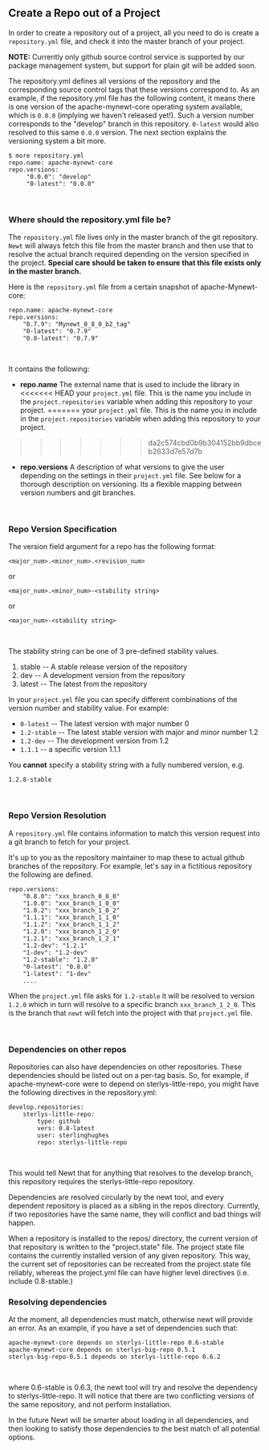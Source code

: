 ## Create a Repo out of a Project

In order to create a repository out of a project, all you need to do is create a `repository.yml` file, and check it into the master branch of your project.

**NOTE:** Currently only github source control service is supported by our package management system, but support for plain git will be added soon.

The repository.yml defines all versions of the repository and the corresponding source control tags that these versions correspond to.  As an example, if the repository.yml file has the following content, it means there is one version of the apache-mynewt-core operating system available, which is `0.0.0` (implying we haven't released yet!). Such a version number corresponds to the "develop" branch in this repository. `0-latest` would also resolved to this same `0.0.0` version. The next section explains the versioning system a bit more.

```
$ more repository.yml
repo.name: apache-mynewt-core
repo.versions:
     "0.0.0": "develop"
     "0-latest": "0.0.0"
```

<br>

### Where should the repository.yml file be?

The `repository.yml` file lives only in the master branch of the git
repository.  `Newt` will always fetch this file from the master branch and then
use that to resolve the actual branch required depending on the version
specified in the project.  **Special care should be taken to ensure that this
file exists only in the master branch.**

Here is the `repository.yml` file from a certain snapshot of apache-Mynewt-core:

```
repo.name: apache-mynewt-core
repo.versions:
    "0.7.9": "Mynewt_0_8_0_b2_tag"
    "0-latest": "0.7.9"
    "0.8-latest": "0.7.9"
```

<br>

It contains the following:

* **repo.name** The external name that is used to include the library in 
<<<<<<< HEAD
your `project.yml` file.   This is the name you include in the `project.repositories` 
variable when adding this repository to your project.
=======
your `project.yml` file.   This is the name you in include in the `project.repositories` variable when adding this repository to your project.
>>>>>>> da2c574cbd0b9b304152bb9dbceb2633d7e57d7b
* **repo.versions** A description of what versions to give the user depending 
on the settings in their `project.yml` file.  See below for a thorough description
on versioning. Its a flexible mapping between version numbers and git branches.

<br>

### Repo Version Specification

The version field argument for a repo has the following format:

```no-highlight
<major_num>.<minor_num>.<revision_num>
```

or

```no-highlight
<major_num>.<minor_num>-<stability string>
```

or 

```no-highlight
<major_num>-<stability string>
```

<br>

The stability string can be one of 3 pre-defined stability values.

1. stable -- A stable release version of the repository
2. dev    -- A development version from the repository
3. latest -- The latest from the repository

In your `project.yml` file you can specify different combinations of 
the version number and stability value.  For example:

* `0-latest`      -- The latest version with major number 0
* `1.2-stable`    -- The latest stable version with major and minor number 1.2
* `1.2-dev`       -- The development version from 1.2
* `1.1.1`         -- a specific version 1.1.1

You **cannot** specify a stability string with a fully numbered version, e.g.

```no-highlight
1.2.8-stable
```

<br>

### Repo Version Resolution

A `repository.yml` file contains information to match this version request
into a git branch to fetch for your project.

It's up to you as the repository maintainer to map these to actual github branches of the repository.  For example, let's say in a fictitious repository the following are defined.

```no-highlight
repo.versions:
    "0.8.0": "xxx_branch_0_8_0"
    "1.0.0": "xxx_branch_1_0_0"
    "1.0.2": "xxx_branch_1_0_2"
    "1.1.1": "xxx_branch_1_1_0"
    "1.1.2": "xxx_branch_1_1_2"
    "1.2.0": "xxx_branch_1_2_0"
    "1.2.1": "xxx_branch_1_2_1"
    "1.2-dev": "1.2.1"
    "1-dev": "1.2-dev"
    "1.2-stable": "1.2.0"
    "0-latest": "0.8.0"
    "1-latest": "1-dev"
    ....
```

When the `project.yml` file asks for `1.2-stable` it will be resolved to version
`1.2.0` which in turn will resolve to a specific branch `xxx_branch_1_2_0`.  This is the branch that `newt` will fetch into the project with that `project.yml` file.

<br>

### Dependencies on other repos

Repositories can also have dependencies on other repositories.  These 
dependencies should be listed out on a per-tag basis.  So, for example, 
if apache-mynewt-core were to depend on sterlys-little-repo, you might 
have the following directives in the repository.yml:

```
develop.repositories:
	sterlys-little-repo:
		type: github
		vers: 0.8-latest
		user: sterlinghughes
		repo: sterlys-little-repo
```

<br>

This would tell Newt that for anything that resolves to the develop 
branch, this repository requires the sterlys-little-repo repository. 

Dependencies are resolved circularly by the newt tool, and every dependent repository is placed as a sibling in the repos directory. Currently, if two repositories have the same name, they will conflict and bad things will happen.

When a repository is installed to the repos/ directory, the current 
version of that repository is written to the "project.state" file.  The 
project state file contains the currently installed version of any given 
repository.  This way, the current set of repositories can be recreated 
from the project.state file reliably, whereas the project.yml file can 
have higher level directives (i.e. include 0.8-stable.)


### Resolving dependencies 

At the moment, all dependencies must match, otherwise newt will provide 
an error.  As an example, if you have a set of dependencies such that:

```
apache-mynewt-core depends on sterlys-little-repo 0.6-stable
apache-mynewt-core depends on sterlys-big-repo 0.5.1
sterlys-big-repo-0.5.1 depends on sterlys-little-repo 0.6.2
```

<br>

where 0.6-stable is 0.6.3, the newt tool will try and resolve the dependency to 
sterlys-little-repo.  It will notice that there are two conflicting 
versions of the same repository, and not perform installation.

In the future Newt will be smarter about loading in all dependencies, 
and then looking to satisfy those dependencies to the best match of all 
potential options.
